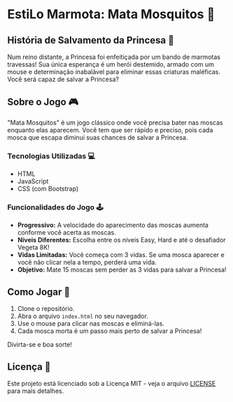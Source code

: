 # EstiLo Marmota: Mata Mosquitos 🦟

## História de Salvamento da Princesa 👑

Num reino distante, a Princesa foi enfeitiçada por um bando de marmotas travessas! Sua única esperança é um herói destemido, armado com um mouse e determinação inabalável para eliminar essas criaturas maléficas. Você será capaz de salvar a Princesa?

## Sobre o Jogo 🎮

"Mata Mosquitos" é um jogo clássico onde você precisa bater nas moscas enquanto elas aparecem. Você tem que ser rápido e preciso, pois cada mosca que escapa diminui suas chances de salvar a Princesa.

### Tecnologias Utilizadas 💻

- HTML
- JavaScript
- CSS (com Bootstrap)

### Funcionalidades do Jogo 🕹️

- **Progressivo:** A velocidade do aparecimento das moscas aumenta conforme você acerta as moscas.
- **Níveis Diferentes:** Escolha entre os níveis Easy, Hard e até o desafiador Vegeta 8K!
- **Vidas Limitadas:** Você começa com 3 vidas. Se uma mosca aparecer e você não clicar nela a tempo, perderá uma vida.
- **Objetivo:** Mate 15 moscas sem perder as 3 vidas para salvar a Princesa!

## Como Jogar 🎯

1. Clone o repositório.
2. Abra o arquivo `index.html` no seu navegador.
3. Use o mouse para clicar nas moscas e eliminá-las.
4. Cada mosca morta é um passo mais perto de salvar a Princesa!

Divirta-se e boa sorte!

## Licença 📝

Este projeto está licenciado sob a Licença MIT - veja o arquivo [LICENSE](LICENSE) para mais detalhes.

